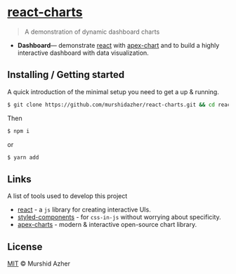 # [react-charts](https://github.com/murshidazher/react-charts)

> A demonstration of dynamic dashboard charts

- **Dashboard**— demonstrate [react](https://styled-components.com) with [apex-chart](https://storybook.js.org/) and to build a highly interactive dashboard with data visualization.

## Installing / Getting started

A quick introduction of the minimal setup you need to get a up & running.

```sh
$ git clone https://github.com/murshidazher/react-charts.git && cd react-charts
```

Then

```sh
$ npm i
```

or

```sh
$ yarn add
```

## Links

A list of tools used to develop this project

- [react](https://reactjs.org/) - a `js` library for creating interactive UIs.
- [styled-components](https://www.styled-components.com/) - for `css-in-js` without worrying about specificity.
- [apex-charts](https://apexcharts.com/) - modern &  interactive open-source chart library.
  
## License

[MIT](https://github.com/murshidazher/react-play-styled/blob/master/LICENSE) © Murshid Azher